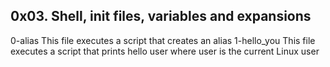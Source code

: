 ## 0x03. Shell, init files, variables and expansions
0-alias
This file executes a script that creates an alias
1-hello_you
This file executes a script that prints hello user where user is the current Linux user
